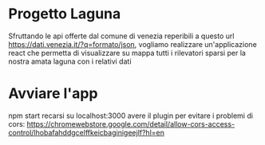 # Progetto Laguna
Sfruttando le api offerte dal comune di venezia reperibili a questo url https://dati.venezia.it/?q=formato/json, vogliamo realizzare un'applicazione react che permetta di visualizzare su mappa tutti i rilevatori sparsi per la nostra amata laguna con i relativi dati

# Avviare l'app
npm start
recarsi su localhost:3000
avere il plugin per evitare i problemi di cors: https://chromewebstore.google.com/detail/allow-cors-access-control/lhobafahddgcelffkeicbaginigeejlf?hl=en
